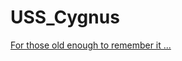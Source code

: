 # USS_Cygnus

[For those old enough to remember it ...](https://en.wikipedia.org/wiki/The_Black_Hole)
